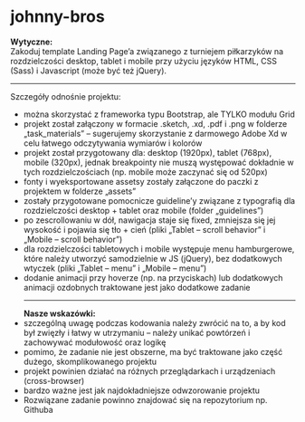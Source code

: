 # johnny-bros
<b>
Wytyczne: </b><br>
Zakoduj template Landing Page’a związanego z turniejem piłkarzyków na rozdzielczości desktop, tablet i mobile przy użyciu języków HTML, CSS (Sass) i Javascript (może być też jQuery).<br>
<hr>
Szczegóły odnośnie projektu:<br>
<ul>
<li>można skorzystać z frameworka typu Bootstrap, ale TYLKO modułu Grid
<li>projekt został załączony w formacie .sketch, .xd, .pdf i .png w folderze „task_materials” – sugerujemy skorzystanie z darmowego Adobe Xd w celu łatwego odczytywania wymiarów i kolorów</li>
<li>projekt został przygotowany dla: desktop (1920px), tablet (768px), mobile (320px), jednak breakpointy nie muszą występować dokładnie w tych rozdzielczościach (np. mobile może zaczynać się od 520px)</li>
<li>fonty i wyeksportowane assetsy zostały załączone do paczki z projektem w folderze „assets”</li>
<li>zostały przygotowane pomocnicze guideline’y związane z typografią dla rozdzielczości desktop + tablet oraz mobile (folder „guidelines”)</li>
<li>po zescrollowaniu w dół, nawigacja staje się fixed, zmniejsza się jej wysokość i pojawia się tło + cień (pliki „Tablet – scroll behavior” i „Mobile – scroll behavior”)</li>
<li>dla rozdzielczości tabletowych i mobile występuje menu hamburgerowe, które należy utworzyć samodzielnie w JS (jQuery), bez dodatkowych wtyczek (pliki „Tablet – menu” i „Mobile – menu”)</li>
<li>dodanie animacji przy hoverze (np. na przyciskach) lub dodatkowych animacji ozdobnych traktowane jest jako dodatkowe zadanie</li>
<hr>
<b>Nasze wskazówki:</b>
<li>szczególną uwagę podczas kodowania należy zwrócić na to, a by kod był zwięzły i łatwy w utrzymaniu – należy unikać powtórzeń i zachowywać modułowość oraz logikę</li>
<li>pomimo, że zadanie nie jest obszerne, ma być traktowane jako część dużego, skomplikowanego projektu</li>
<li>projekt powinien działać na różnych przeglądarkach i urządzeniach (cross-browser)</li>
<li>bardzo ważne jest jak najdokładniejsze odwzorowanie projektu</li>
<li>Rozwiązane zadanie powinno znajdować się na repozytorium np. Githuba</li>
